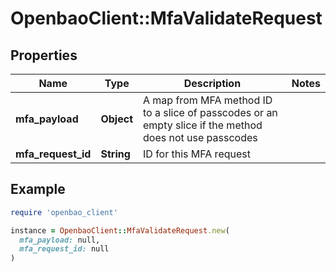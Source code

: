 # OpenbaoClient::MfaValidateRequest

## Properties

| Name | Type | Description | Notes |
| ---- | ---- | ----------- | ----- |
| **mfa_payload** | **Object** | A map from MFA method ID to a slice of passcodes or an empty slice if the method does not use passcodes |  |
| **mfa_request_id** | **String** | ID for this MFA request |  |

## Example

```ruby
require 'openbao_client'

instance = OpenbaoClient::MfaValidateRequest.new(
  mfa_payload: null,
  mfa_request_id: null
)
```

